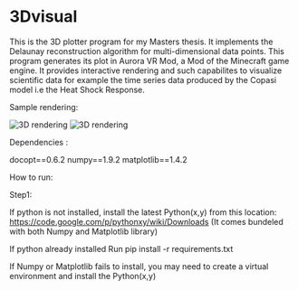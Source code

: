 # 3Dvisual

This is the 3D plotter program for my Masters thesis. It implements the Delaunay reconstruction algorithm for multi-dimensional data points. This program generates its plot in Aurora VR Mod, a Mod of the Minecraft game engine. It provides interactive rendering and such capabilites to visualize scientific data for example the time series data produced by the Copasi model i.e the Heat Shock Response.

Sample rendering:

![3D rendering](/3Dvisual/heat1.PNG?raw=true "3D reconstruction of multi-dimensional HSR data points -top view")
![3D rendering](/3Dvisual/heat2.PNG?raw=true "3D reconstruction of multi-dimensional HSR data points - side view")

Dependencies :

docopt==0.6.2
numpy==1.9.2
matplotlib==1.4.2


How to run:

Step1:

If python is not installed, install the latest Python(x,y) from this location: https://code.google.com/p/pythonxy/wiki/Downloads (It comes bundeled with both Numpy and Matplotlib library)

If python already installed Run pip install -r requirements.txt

If Numpy or Matplotlib fails to install, you may need to create a virtual environment and install the Python(x,y)

